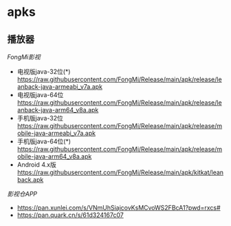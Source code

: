 # apks

## 播放器

*FongMi影视*  
- 电视版java-32位(*)  https://raw.githubusercontent.com/FongMi/Release/main/apk/release/leanback-java-armeabi_v7a.apk  
- 电视版java-64位  https://raw.githubusercontent.com/FongMi/Release/main/apk/release/leanback-java-arm64_v8a.apk  
- 手机版java-32位  https://raw.githubusercontent.com/FongMi/Release/main/apk/release/mobile-java-armeabi_v7a.apk  
- 手机版java-64位(*)  https://raw.githubusercontent.com/FongMi/Release/main/apk/release/mobile-java-arm64_v8a.apk  
- Android 4.x版  https://raw.githubusercontent.com/FongMi/Release/main/apk/kitkat/leanback.apk  
  

*影视仓APP*  
- https://pan.xunlei.com/s/VNmUhSiajcovKsMCvoWS2FBcA1?pwd=rxcs#  
- https://pan.quark.cn/s/61d324167c07  



